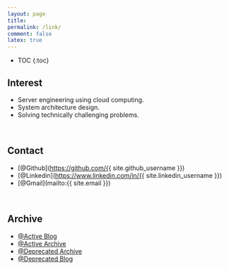 ```yaml
---
layout: page
title:
permalink: /link/
comment: false
latex: true
---
```

* TOC
{:toc}

## Interest

- Server engineering using cloud computing.
- System architecture design.
- Solving technically challenging problems.

<br>

## Contact

- [@Github](https://github.com/{{ site.github_username }})
- [@Linkedin](https://www.linkedin.com/in/{{ site.linkedin_username }})
- [@Gmail](mailto:{{ site.email }})

<br>

## Archive

- [@Active Blog](https://dgpr.me)
- [@Active Archive](https://dgpr.notion.site/Archive-a0a8b9caa9cb46968f1d3f6963a1ede9)
- [@Deprecated Archive](https://docs.dgpr.me)
- [@Deprecated Blog](https://velog.io/@yyong3519)
